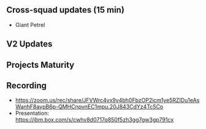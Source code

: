 ## Cross-squad updates (15 min)

- Giant Petrel

## V2 Updates

## Projects Maturity

## Recording
- https://zoom.us/rec/share/JFVWrc4vx9v4bh0FbzOP2icm1ye5RZIDu1eAsWanhF8avpB6p-QMHCnpvnEC1mpu.20J843CdYz4Tc5Co
- Presentation: https://ibm.box.com/s/cwhv8d0717q850f5zh3gg7gw3gp791cx
